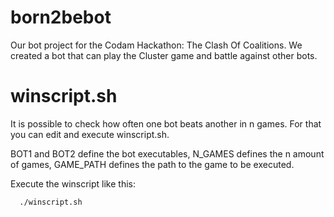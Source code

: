 # born2bebot
Our bot project for the Codam Hackathon: The Clash Of Coalitions. We created a bot that can play the Cluster game and battle against other bots.


# winscript.sh
It is possible to check how often one bot beats another in n games. For that you can edit and execute winscript.sh.

BOT1 and BOT2 define the bot executables, N_GAMES defines the n amount of games, GAME_PATH defines the path to the game to be executed.

Execute the winscript like this:

```
  ./winscript.sh
```
